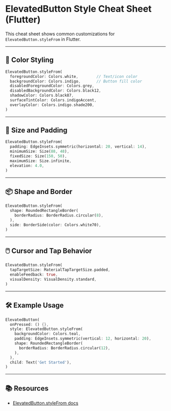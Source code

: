 # ElevatedButton Style Cheat Sheet (Flutter)

This cheat sheet shows common customizations for `ElevatedButton.styleFrom` in Flutter.

---

## 🎨 Color Styling

```dart
ElevatedButton.styleFrom(
  foregroundColor: Colors.white,        // Text/icon color
  backgroundColor: Colors.indigo,       // Button fill color
  disabledForegroundColor: Colors.grey,
  disabledBackgroundColor: Colors.black12,
  shadowColor: Colors.black87,
  surfaceTintColor: Colors.indigoAccent,
  overlayColor: Colors.indigo.shade200,
)
```

---

## 📐 Size and Padding

```dart
ElevatedButton.styleFrom(
  padding: EdgeInsets.symmetric(horizontal: 20, vertical: 14),
  minimumSize: Size(88, 48),
  fixedSize: Size(150, 50),
  maximumSize: Size.infinite,
  elevation: 4.0,
)
```

---

## 📦 Shape and Border

```dart
ElevatedButton.styleFrom(
  shape: RoundedRectangleBorder(
    borderRadius: BorderRadius.circular(8),
  ),
  side: BorderSide(color: Colors.white70),
)
```

---

## 🖱️ Cursor and Tap Behavior

```dart
ElevatedButton.styleFrom(
  tapTargetSize: MaterialTapTargetSize.padded,
  enableFeedback: true,
  visualDensity: VisualDensity.standard,
)
```

---

## 🛠️ Example Usage

```dart
ElevatedButton(
  onPressed: () {},
  style: ElevatedButton.styleFrom(
    backgroundColor: Colors.teal,
    padding: EdgeInsets.symmetric(vertical: 12, horizontal: 20),
    shape: RoundedRectangleBorder(
      borderRadius: BorderRadius.circular(12),
    ),
  ),
  child: Text('Get Started'),
)
```

---

## 📚 Resources

- [ElevatedButton.styleFrom docs](https://api.flutter.dev/flutter/material/ElevatedButton/ElevatedButton.styleFrom.html)
